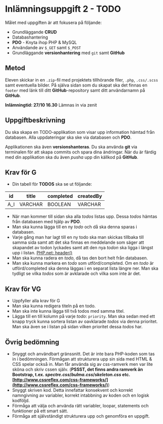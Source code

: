 # Inlämningsuppgift 2 - TODO

Målet med uppgiften är att fokusera på följande:
* Grundläggande **CRUD**
* Databashantering
* **PDO** - Knyta ihop PHP & MySQL
* Användande av `$_GET` samt `$_POST`
* Grundläggande **versionhantering** med `git` samt **GitHub**

## Metod

Eleven skickar in en `.zip`-fil med projektets tillhörande filer, `.php`, `.css/.scss` samt eventuella bilder. På själva sidan som du skapat ska det finnas en `footer` med länk till ditt **GitHub**-repository samt ditt användarnamn på **GitHub**.

**Inlämningtid: 27/10 16.30**
Lämnas in via zenit


## Uppgiftbeskrivning

Du ska skapa en TODO-applikation som visar upp information hämtad från databasen. Alla uppdateringar ska ske via databasen och **PDO**.

Applikationen ska även **versionshanteras**. Du ska använda **git** via terminalen för att skapa commits och spara dina ändringar. När du är färdig med din applikation ska du även _pusha_ upp din källkod på **GitHub**.

## Krav för G

* Din tabell för **TODOS** ska se ut följande:

|   id    |       title     |   completed    |      createdBy    |
|   --- | ----  |     ---      |      ---     |
| A_I | VARCHAR | BOOLEAN    | VARCHAR      |

* När man kommer till sidan ska alla _todos_ listas upp. Dessa _todos_ hämtas från databasen med hjälp av **PDO**.
* Man ska kunna lägga till en ny _todo_ och då ska denna sparas i databasen.
* Varje gång man har lagt till en ny todo ska man skickas tillbaka till samma sida samt att det ska finnas en meddelande som säger att skapandet av todon lyckades samt att den nya _todon_ ska ligga i längst upp i listan. [PHP.net: header()](http://php.net/manual/en/function.header.php)
* Man ska kunna radera en _todo_, då tas den bort helt från databasen.
* Man ska kunna markera en _todo_ som utförd/completed. Om en _todo_ är utförd/completed ska denna läggas i en separat lista längre ner. Man ska tydligt se vilka _todos_ som är avklarade och vilka som inte är det. 

<summary></summary>

## Krav för VG

* Uppfyller alla krav för G
* Man ska kunna redigera titeln på en todo.
* Man ska inte kunna lägga till två todos med samma titel.
* Lägga till en till kolumn på varje _todo_: `priority`. Man ska sedan med ett knapp tryck kunna sortera listan av oavklarade _todos_ via denna prioritet. Man ska även se i listan på sidan vilken prioritet dessa _todos_ har.


## Övrig bedömning

* Snyggt och användbart gränssnitt. Det är inte bara PHP-koden som tas in i bedömningen. Förmågan att strukturera upp sin sida med HTML & CSS spelar också in. Man får använda sig av css-ramverk men var lite sköna och skriv cssen själv. (**PSSST, det finns andra ramverk än Bootstrap, t.ex. _spectre.css_/_bulma.css_/_skeleton.css_ etc. [http://www.cssreflex.com/css-frameworks/](http://www.cssreflex.com/css-frameworks/)**)
* Snyggt skriven kod. Detta innefattar konsekvent och korrekt namngivning av variabler, korrekt intabbning av koden och en logisk kodföljd. 
* Förmåga att välja och använda rätt variabler, loopar, statements och funktioner på ett smart sätt.
* Förmåga att självständigt strukturera upp och genomföra en uppgift.
